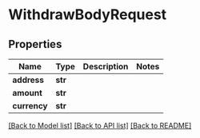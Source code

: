 # WithdrawBodyRequest

## Properties
Name | Type | Description | Notes
------------ | ------------- | ------------- | -------------
**address** | **str** |  | 
**amount** | **str** |  | 
**currency** | **str** |  | 

[[Back to Model list]](../README.md#documentation-for-models) [[Back to API list]](../README.md#documentation-for-api-endpoints) [[Back to README]](../README.md)

